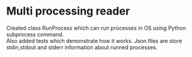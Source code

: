 # Multi processing reader

Created class RunProcess which can run processes in OS using Python subprocess command.  
Also added tests which demonstrate how it works.
Json files are store stdin,stdout and stderr information about runned processes.
